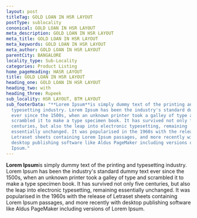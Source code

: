 ```yaml
---
layout: post
titleTag: GOLD LOAN IN HSR LAYOUT
postType: sublocality
cononical: GOLD LOAN IN HSR LAYOUT
meta_description: GOLD LOAN IN HSR LAYOUT
meta_title: GOLD LOAN IN HSR LAYOUT
meta_keywords: GOLD LOAN IN HSR LAYOUT
meta_author: GOLD LOAN IN HSR LAYOUT
parentCity: BANGALORE
locality_type: Sub-Locality
categories: Product Listing
home_pageHeading: HASR LAYOUT
title: GOLD LOAN IN HSR LAYOUT
heading_one: GOLD LOAN IN HSR LAYOUT
heading_two: with
heading_three: Rupeek
sub_locality: HSR LAYOUT, BTM LAYOUT
sub_footerData: "**Lorem Ipsum**is simply dummy text of the printing and
  typesetting industry. Lorem Ipsum has been the industry's standard dummy text
  ever since the 1500s, when an unknown printer took a galley of type and
  scrambled it to make a type specimen book. It has survived not only five
  centuries, but also the leap into electronic typesetting, remaining
  essentially unchanged. It was popularised in the 1960s with the release of
  Letraset sheets containing Lorem Ipsum passages, and more recently with
  desktop publishing software like Aldus PageMaker including versions of Lorem
  Ipsum."
---
```

**Lorem Ipsum**is simply dummy text of the printing and typesetting industry. Lorem Ipsum has been the industry's standard dummy text ever since the 1500s, when an unknown printer took a galley of type and scrambled it to make a type specimen book. It has survived not only five centuries, but also the leap into electronic typesetting, remaining essentially unchanged. It was popularised in the 1960s with the release of Letraset sheets containing Lorem Ipsum passages, and more recently with desktop publishing software like Aldus PageMaker including versions of Lorem Ipsum.